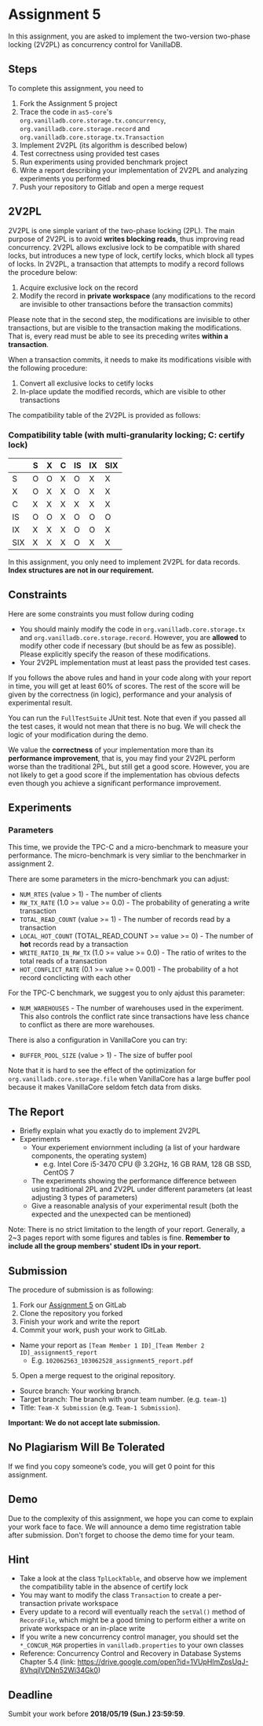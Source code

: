 # Assignment 5
In this assignment, you are asked to implement the two-version two-phase locking (2V2PL) as concurrency control for VanillaDB.

## Steps
To complete this assignment, you need to

1. Fork the Assignment 5 project
2. Trace the code in `as5-core`'s `org.vanilladb.core.storage.tx.concurrency`, `org.vanilladb.core.storage.record` and `org.vanilladb.core.storage.tx.Transaction`
3. Implement 2V2PL (its algorithm is described below)
4. Test correctness using provided test cases
5. Run experiments using provided benchmark project
6. Write a report describing your implementation of 2V2PL and analyzing experiments you performed
7. Push your repository to Gitlab and open a merge request

## 2V2PL
2V2PL is one simple variant of the two-phase locking (2PL). The main purpose of 2V2PL is to avoid **writes blocking reads**, thus improving read concurrency. 2V2PL allows exclusive lock to be compatible with shared locks, but introduces a new type of lock, certify locks, which block all types of locks. In 2V2PL, a transaction that attempts to modify a record follows the procedure below:

1. Acquire exclusive lock on the record
2. Modify the record in **private workspace** (any modifications to the record are invisible to other transactions before the transaction commits)

Please note that in the second step, the modifications are invisible to other transactions, but are visible to the transaction making the modifications. That is, every read must be able to see its preceding writes **within a transaction**.

When a transaction commits, it needs to make its modifications visible with the following procedure:

1. Convert all exclusive locks to cetify locks
2. In-place update the modified records, which are visible to other transactions

The compatibility table of the 2V2PL is provided as follows:

### Compatibility table (with multi-granularity locking; C: certify lock)

|     | S | X | C | IS | IX | SIX |
|-----|---|---|---|----|----|-----|
| S   | O | O | X | O  | X  | X   |
| X   | O | X | X | O  | X  | X   |
| C   | X | X | X | X  | X  | X   |
| IS  | O | O | X | O  | O  | O   |
| IX  | X | X | X | O  | O  | X   |
| SIX | X | X | X | O  | X  | X   |

In this assignment, you only need to implement 2V2PL for data records. **Index structures are not in our requirement.**

## Constraints
Here are some constraints you must follow during coding

- You should mainly modify the code in `org.vanilladb.core.storage.tx` and `org.vanilladb.core.storage.record`. However, you are **allowed** to modify other code if necessary (but should be as few as possible). Please explicitly specify the reason of these modifications.
- Your 2V2PL implementation must at least pass the provided test cases.

If you follows the above rules and hand in your code along with your report in time, you will get at least 60% of scores. The rest of the score will be given by the correctness (in logic), performance and your analysis of experimental result.

You can run the `FullTestSuite` JUnit test. Note that even if you passed all the test cases, it would not mean that there is no bug. We will check the logic of your modification during the demo.

We value the **correctness** of your implementation more than its **performance improvement**, that is, you may find your 2V2PL perform worse than the traditional 2PL, but still get a good score. However, you are not likely to get a good score if the implementation has obvious defects even though you achieve a significant performance improvement.

## Experiments

### Parameters

This time, we provide the TPC-C and a micro-benchmark to measure your performance. The micro-benchmark is very simliar to the benchmarker in assignment 2.

There are some parameters in the micro-benchmark you can adjust:

- `NUM_RTES` (value > 1) - The number of clients
- `RW_TX_RATE` (1.0 >= value >= 0.0) - The probability of generating a write transaction
- `TOTAL_READ_COUNT` (value >= 1) - The number of records read by a transaction
- `LOCAL_HOT_COUNT` (TOTAL_READ_COUNT >= value >= 0) - The number of **hot** records read by a transaction
- `WRITE_RATIO_IN_RW_TX` (1.0 >= value >= 0.0) - The ratio of writes to the total reads of a transaction
- `HOT_CONFLICT_RATE` (0.1 >= value >= 0.001) - The probability of a hot record conclicting with each other

For the TPC-C benchmark, we suggest you to only ajdust this parameter:

- `NUM_WAREHOUSES` - The number of warehouses used in the experiment. This also controls the conflict rate since transactions have less chance to conflict as there are more warehouses.

There is also a configuration in VanillaCore you can try:

- `BUFFER_POOL_SIZE` (value > 1) - The size of buffer pool

Note that it is hard to see the effect of the optimization for `org.vanilladb.core.storage.file` when VanillaCore has a large buffer pool because it makes VanillaCore seldom fetch data from disks.

## The Report

- Briefly explain what you exactly do to implement 2V2PL
- Experiments
  - Your experiement enviornment including (a list of your hardware components, the operating system)
    - e.g. Intel Core i5-3470 CPU @ 3.2GHz, 16 GB RAM, 128 GB SSD, CentOS 7
  - The experiments showing the performance difference between using traditional 2PL and 2V2PL under different parameters (at least adjusting 3 types of parameters)
  - Give a reasonable analysis of your experimental result (both the expected and the unexpected can be mentioned)

Note: There is no strict limitation to the length of your report. Generally, a 2~3 pages report with some figures and tables is fine. **Remember to include all the group members' student IDs in your report.**

## Submission

The procedure of submission is as following:

1. Fork our [Assignment 5](https://shwu10.cs.nthu.edu.tw/courses/databases/2019-spring/db19-assignment-5) on GitLab
2. Clone the repository you forked
3. Finish your work and write the report
4. Commit your work, push your work to GitLab.
  - Name your report as `[Team Member 1 ID]_[Team Member 2 ID]_assignment5_report`
    - E.g. `102062563_103062528_assignment5_report.pdf`
5. Open a merge request to the original repository.
  - Source branch: Your working branch.
  - Target branch: The branch with your team number. (e.g. `team-1`)
  - Title: `Team-X Submission` (e.g. `Team-1 Submission`).

**Important: We do not accept late submission.**

## No Plagiarism Will Be Tolerated

If we find you copy someone’s code, you will get 0 point for this assignment.

## Demo

Due to the complexity of this assignment, we hope you can come to explain your work face to face. We will announce a demo time registration table after submission. Don't forget to choose the demo time for your team.

## Hint

- Take a look at the class `TplLockTable`, and observe how we implement the compatibility table in the absence of certify lock
- You may want to modify the class `Transaction` to create a per-transaction private workspace
- Every update to a record will eventually reach the `setVal()` method of `RecordFile`, which might be a good timing to perform either a write on private workspace or an in-place write
- If you write a new concurrency control manager, you should set the `*_CONCUR_MGR` properties in `vanilladb.properties` to your own classes
- Reference: Concurrency Control and Recovery in Database Systems Chapter 5.4 (link: https://drive.google.com/open?id=1VUpHlmZpsUqJ-8VhqjlVDNn52Wi34Gk0)

## Deadline
Sumbit your work before **2018/05/19 (Sun.) 23:59:59**.
